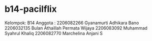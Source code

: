 # b14-pacilflix

Kelompok: B14
Anggota : 
    2206082266	Gyanamurti Adhikara Bano
    2206032135	Bulan Athaillah Permata Wijaya
    2206083092	Muhammad Syahrul Khaliq
    2206082770	Marchelina Anjani S